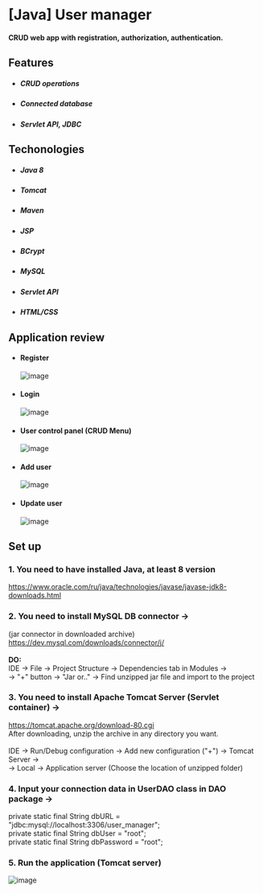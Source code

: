 # [Java] User manager

#### CRUD web app with registration, authorization, authentication.

## Features
- ##### CRUD operations
- ##### Connected database
- ##### Servlet API, JDBC

## Techonologies
- ##### Java 8
- ##### Tomcat
- ##### Maven
- ##### JSP
- ##### BCrypt
- ##### MySQL
- ##### Servlet API
- ##### HTML/CSS

## Application review
- #### Register
    ![image](https://i.ibb.co/nPqtWxT/Screenshot-50.png)
    
- #### Login

    ![image](https://i.ibb.co/0D8WJdd/Screenshot-51.png)

- #### User control panel (CRUD Menu)

    ![image](https://i.ibb.co/PC7Mw3y/Screenshot-52.png)
    
- #### Add user

    ![image](https://i.ibb.co/B203PCL/Screenshot-53.png)
    
- #### Update user

    ![image](https://i.ibb.co/9Gk3MSS/Screenshot-54.png)


## Set up

### 1. You need to have installed Java, at least 8 version
https://www.oracle.com/ru/java/technologies/javase/javase-jdk8-downloads.html
### 2. You need to install MySQL DB connector ->
(jar connector in downloaded archive) https://dev.mysql.com/downloads/connector/j/<br><br>
<b>DO:</b><br>
IDE -> File -> Project Structure -> Dependencies tab in Modules -><br>
-> "+" button -> "Jar or.." -> Find unzipped jar file and import to the project

### 3. You need to install Apache Tomcat Server (Servlet container) ->
https://tomcat.apache.org/download-80.cgi<br>
After downloading, unzip the archive in any directory you want.<br><br>
IDE -> Run/Debug configuration -> Add new configuration ("+") -> Tomcat Server -><br>
-> Local -> Application server (Choose the location of unzipped folder)<br>

### 4. Input your connection data in UserDAO class in DAO package ->
private static final String dbURL = "jdbc:mysql://localhost:3306/user_manager";<br>
private static final String dbUser = "root";<br>
private static final String dbPassword = "root";<br>

### 5. Run the application (Tomcat server)
![image](https://i.ibb.co/98LFt2T/Screenshot-55.png)
<br><br>
